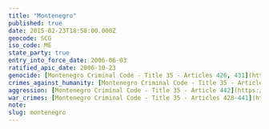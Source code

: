 ```yaml
---
title: "Montenegro"
published: true
date: 2015-02-23T18:58:00.000Z
geocode: SCG
iso_code: ME
state_party: true
entry_into_force_date: 2006-06-03
ratified_apic_date: 2006-10-23
genocide: [Montenegro Criminal Code - Title 35 - Articles 426, 431](https://iccdb.hrlc.net/data/doc/339/keyword/46/)
crimes_against_humanity: [Montenegro Criminal Code - Title 35 - Article 427](https://iccdb.hrlc.net/data/doc/339/keyword/13/)
aggression: [Montenegro Criminal Code - Title 35 - Article 442](https://iccdb.hrlc.net/data/doc/339/keyword/1/)
war_crimes: [Montenegro Criminal Code - Title 35 - Articles 428-441](http://www.iccnow.org/documents/MontDraftCrCodeDec03.pdf)
note:
slug: montenegro
---
```

